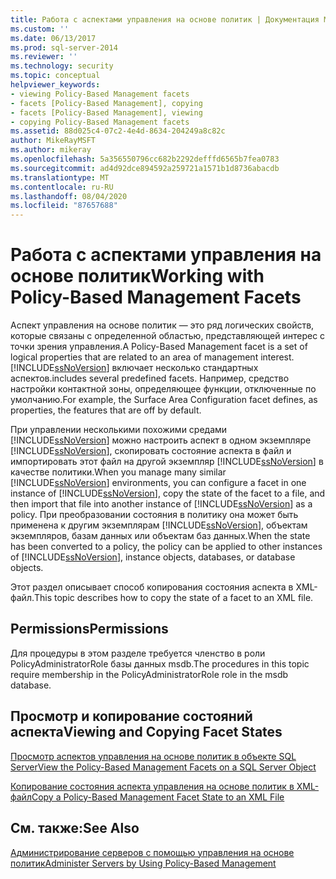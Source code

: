 ```yaml
---
title: Работа с аспектами управления на основе политик | Документация Майкрософт
ms.custom: ''
ms.date: 06/13/2017
ms.prod: sql-server-2014
ms.reviewer: ''
ms.technology: security
ms.topic: conceptual
helpviewer_keywords:
- viewing Policy-Based Management facets
- facets [Policy-Based Management], copying
- facets [Policy-Based Management], viewing
- copying Policy-Based Management facets
ms.assetid: 88d025c4-07c2-4e4d-8634-204249a8c82c
author: MikeRayMSFT
ms.author: mikeray
ms.openlocfilehash: 5a356550796cc682b2292defffd6565b7fea0783
ms.sourcegitcommit: ad4d92dce894592a259721a1571b1d8736abacdb
ms.translationtype: MT
ms.contentlocale: ru-RU
ms.lasthandoff: 08/04/2020
ms.locfileid: "87657688"
---
```

# <a name="working-with-policy-based-management-facets"></a><span data-ttu-id="da5d6-102">Работа с аспектами управления на основе политик</span><span class="sxs-lookup"><span data-stu-id="da5d6-102">Working with Policy-Based Management Facets</span></span>
  <span data-ttu-id="da5d6-103">Аспект управления на основе политик — это ряд логических свойств, которые связаны с определенной областью, представляющей интерес с точки зрения управления.</span><span class="sxs-lookup"><span data-stu-id="da5d6-103">A Policy-Based Management facet is a set of logical properties that are related to an area of management interest.</span></span> [!INCLUDE[ssNoVersion](../../includes/ssnoversion-md.md)] <span data-ttu-id="da5d6-104">включает несколько стандартных аспектов.</span><span class="sxs-lookup"><span data-stu-id="da5d6-104">includes several predefined facets.</span></span> <span data-ttu-id="da5d6-105">Например, средство настройки контактной зоны, определяющее функции, отключенные по умолчанию.</span><span class="sxs-lookup"><span data-stu-id="da5d6-105">For example, the Surface Area Configuration facet defines, as properties, the features that are off by default.</span></span>  
  
 <span data-ttu-id="da5d6-106">При управлении несколькими похожими средами [!INCLUDE[ssNoVersion](../../includes/ssnoversion-md.md)] можно настроить аспект в одном экземпляре [!INCLUDE[ssNoVersion](../../includes/ssnoversion-md.md)], скопировать состояние аспекта в файл и импортировать этот файл на другой экземпляр [!INCLUDE[ssNoVersion](../../includes/ssnoversion-md.md)] в качестве политики.</span><span class="sxs-lookup"><span data-stu-id="da5d6-106">When you manage many similar [!INCLUDE[ssNoVersion](../../includes/ssnoversion-md.md)] environments, you can configure a facet in one instance of [!INCLUDE[ssNoVersion](../../includes/ssnoversion-md.md)], copy the state of the facet to a file, and then import that file into another instance of [!INCLUDE[ssNoVersion](../../includes/ssnoversion-md.md)] as a policy.</span></span> <span data-ttu-id="da5d6-107">При преобразовании состояния в политику она может быть применена к другим экземплярам [!INCLUDE[ssNoVersion](../../includes/ssnoversion-md.md)], объектам экземпляров, базам данных или объектам баз данных.</span><span class="sxs-lookup"><span data-stu-id="da5d6-107">When the state has been converted to a policy, the policy can be applied to other instances of [!INCLUDE[ssNoVersion](../../includes/ssnoversion-md.md)], instance objects, databases, or database objects.</span></span>  
  
 <span data-ttu-id="da5d6-108">Этот раздел описывает способ копирования состояния аспекта в XML-файл.</span><span class="sxs-lookup"><span data-stu-id="da5d6-108">This topic describes how to copy the state of a facet to an XML file.</span></span>  
  
##  <a name="permissions"></a><a name="BeforeYouBegin"></a> <span data-ttu-id="da5d6-109">Permissions</span><span class="sxs-lookup"><span data-stu-id="da5d6-109">Permissions</span></span>  
 <span data-ttu-id="da5d6-110">Для процедуры в этом разделе требуется членство в роли PolicyAdministratorRole базы данных msdb.</span><span class="sxs-lookup"><span data-stu-id="da5d6-110">The procedures in this topic require membership in the PolicyAdministratorRole role in the msdb database.</span></span>  
  
## <a name="viewing-and-copying-facet-states"></a><span data-ttu-id="da5d6-111">Просмотр и копирование состояний аспекта</span><span class="sxs-lookup"><span data-stu-id="da5d6-111">Viewing and Copying Facet States</span></span>  
 [<span data-ttu-id="da5d6-112">Просмотр аспектов управления на основе политик в объекте SQL Server</span><span class="sxs-lookup"><span data-stu-id="da5d6-112">View the Policy-Based Management Facets on a SQL Server Object</span></span>](view-the-policy-based-management-facets-on-a-sql-server-object.md)  
  
 [<span data-ttu-id="da5d6-113">Копирование состояния аспекта управления на основе политик в XML-файл</span><span class="sxs-lookup"><span data-stu-id="da5d6-113">Copy a Policy-Based Management Facet State to an XML File</span></span>](copy-a-policy-based-management-facet-state-to-an-xml-file.md)  
  
## <a name="see-also"></a><span data-ttu-id="da5d6-114">См. также:</span><span class="sxs-lookup"><span data-stu-id="da5d6-114">See Also</span></span>  
 [<span data-ttu-id="da5d6-115">Администрирование серверов с помощью управления на основе политик</span><span class="sxs-lookup"><span data-stu-id="da5d6-115">Administer Servers by Using Policy-Based Management</span></span>](administer-servers-by-using-policy-based-management.md)  
  
  
